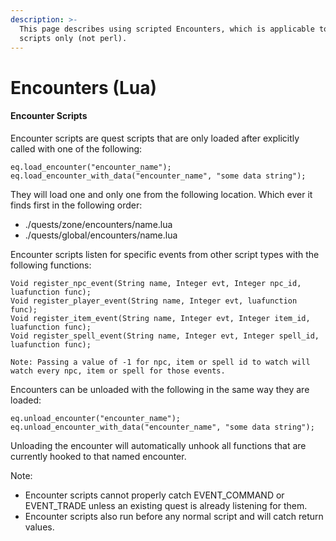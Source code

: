```yaml
---
description: >-
  This page describes using scripted Encounters, which is applicable to Lua
  scripts only (not perl).
---
```


# Encounters \(Lua\)

#### Encounter Scripts

Encounter scripts are quest scripts that are only loaded after explicitly called with one of the following:

```text
eq.load_encounter("encounter_name");
eq.load_encounter_with_data("encounter_name", "some data string");
```

They will load one and only one from the following location. Which ever it finds first in the following order:

* ./quests/zone/encounters/name.lua
* ./quests/global/encounters/name.lua

Encounter scripts listen for specific events from other script types with the following functions:

```text
Void register_npc_event(String name, Integer evt, Integer npc_id, luafunction func);
Void register_player_event(String name, Integer evt, luafunction func);
Void register_item_event(String name, Integer evt, Integer item_id, luafunction func);
Void register_spell_event(String name, Integer evt, Integer spell_id, luafunction func);

Note: Passing a value of -1 for npc, item or spell id to watch will watch every npc, item or spell for those events.
```

Encounters can be unloaded with the following in the same way they are loaded:

```text
eq.unload_encounter("encounter_name");
eq.unload_encounter_with_data("encounter_name", "some data string");
```

Unloading the encounter will automatically unhook all functions that are currently hooked to that named encounter.

Note:

* Encounter scripts cannot properly catch EVENT\_COMMAND or EVENT\_TRADE unless an existing quest is already listening for them.
* Encounter scripts also run before any normal script and will catch return values.

